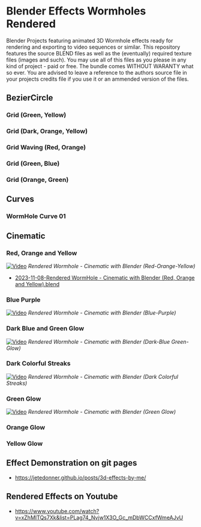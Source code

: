 # Blender Effects Wormholes Rendered
 Blender Projects featuring animated 3D Wormhole effects ready for rendering and exporting to video sequences or similar. This repository features the source BLEND files as well as the (eventually) required texture files (images and such). You may use all of this files as you please in any kind of project - paid or free. The bundle comes WITHOUT WARANTY what so ever. You are advised to leave a reference to the authors source file in your projects credits file if you use it or an ammended version of the files.

## BezierCircle
### Grid (Green, Yellow)
### Grid (Dark, Orange, Yellow)
### Grid Waving (Red, Orange)
### Grid (Green, Blue)
### Grid (Orange, Green)

## Curves
### WormHole Curve 01

## Cinematic
### Red, Orange and Yellow
[![Video](https://img.youtube.com/vi/DoOF8QHW_M0/maxresdefault.jpg)](https://www.youtube.com/watch?v=DoOF8QHW_M0)
_Rendered Wormhole - Cinematic with Blender (Red-Orange-Yellow)_
- [2023-11-08-Rendered WormHole - Cinematic with Blender (Red, Orange and Yellow).blend](Cinematic/blendfiles/2023-11-08-Rendered%20WormHole%20-%20Cinematic%20with%20Blender%20(Red%2C%20Orange%20and%20Yellow).blend)

### Blue Purple
[![Video](https://img.youtube.com/vi/wGnBSSlITzc/maxresdefault.jpg)](https://www.youtube.com/watch?v=wGnBSSlITzc)
_Rendered Wormhole - Cinematic with Blender (Blue-Purple)_

### Dark Blue and Green Glow
[![Video](https://img.youtube.com/vi/-Hd2wKeAhVU/maxresdefault.jpg)](https://www.youtube.com/watch?v=-Hd2wKeAhVU)
_Rendered Wormhole - Cinematic with Blender (Dark-Blue Green-Glow)_

### Dark Colorful Streaks
[![Video](https://img.youtube.com/vi/ZwpbmxmYQto/maxresdefault.jpg)](https://www.youtube.com/watch?v=ZwpbmxmYQto)
_Rendered Wormhole - Cinematic with Blender (Dark Colorful Streaks)_

### Green Glow
[![Video](https://img.youtube.com/vi/o578vsHKbfg/maxresdefault.jpg)](https://www.youtube.com/watch?v=o578vsHKbfg)
_Rendered Wormhole - Cinematic with Blender (Green Glow)_

### Orange Glow
### Yellow Glow

## Effect Demonstration on git pages
- https://jetedonner.github.io/posts/3d-effects-by-me/

## Rendered Effects on Youtube
- https://www.youtube.com/watch?v=xZhMITQs7Xk&list=PLag74_Nvjw1X3O_Gc_mDbWCCxfWmeAJvU